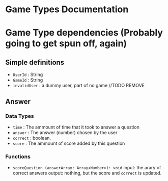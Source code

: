 # Game Types Documentation

# Game Type dependencies (Probably going to get spun off, again)

## Simple definitions
- `UserId` : String 
- `GameId` : String
- `invalidUser` : a dummy user, part of no game //TODO REMOVE


## Answer
### Data Types
- `time` : The ammount of time that it took to answer a question
- `answer` : The answer (number) chosen by the user
- `correct` : boolean. 
- `score` : The ammount of score added by this question

### Functions
- `scoreQuestion (answerArray: Array<Number>): void`
input: the arary of correct answers
output: nothing, but the score and `correct` is updated.

